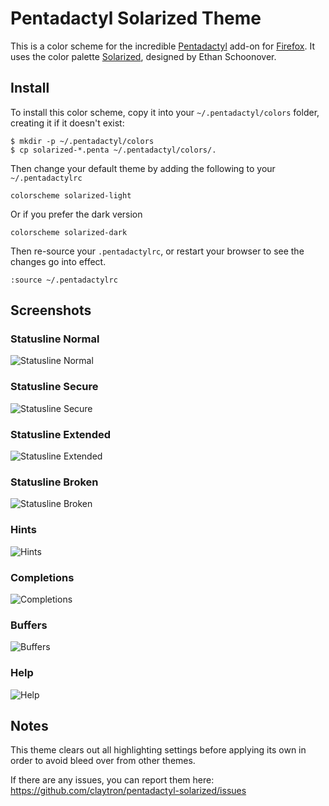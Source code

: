 # Pentadactyl Solarized Theme

This is a color scheme for the incredible [Pentadactyl][penta] add-on
for [Firefox][ff]. It uses the color palette [Solarized][solar],
designed by Ethan Schoonover.

## Install

To install this color scheme, copy it into your `~/.pentadactyl/colors`
folder, creating it if it doesn't exist:

    $ mkdir -p ~/.pentadactyl/colors
    $ cp solarized-*.penta ~/.pentadactyl/colors/.

Then change your default theme by adding the following to your
`~/.pentadactylrc`

    colorscheme solarized-light

Or if you prefer the dark version

    colorscheme solarized-dark

Then re-source your `.pentadactylrc`, or restart your browser to see the
changes go into effect.

    :source ~/.pentadactylrc

## Screenshots

### Statusline Normal

![Statusline Normal](http://i.imgur.com/4ZSVe.png)

### Statusline Secure

![Statusline Secure](http://i.imgur.com/popfu.png)

### Statusline Extended

![Statusline Extended](http://i.imgur.com/jlk4K.png)

### Statusline Broken

![Statusline Broken](http://i.imgur.com/2pDAE.png)

### Hints

![Hints](http://i.imgur.com/XSRyG.png)

### Completions

![Completions](http://i.imgur.com/bnp85.png)

### Buffers

![Buffers](http://i.imgur.com/9yKSl.png)

### Help

![Help](http://i.imgur.com/G3g5n.png)

## Notes

This theme clears out all highlighting settings before applying its own
in order to avoid bleed over from other themes.

If there are any issues, you can report them here:
https://github.com/claytron/pentadactyl-solarized/issues


[ff]: https://www.mozilla.org/en-US/firefox/fx/
[penta]: http://5digits.org/pentadactyl/
[solar]: http://ethanschoonover.com/solarized
